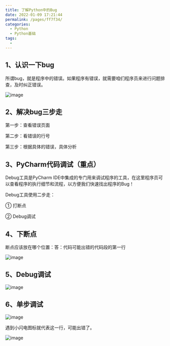 ```yaml
---
title: 了解Python中的Bug
date: 2022-01-09 17:21:44
permalink: /pages/ff7f34/
categories:
  - Python
  - Python基础
tags:
  - 
---
```


## 1、认识一下bug

所谓bug，就是程序中的错误。如果程序有错误，就需要咱们程序员来进行问题排查，及时纠正错误。

![image](https://cdn.jsdelivr.net/gh/Weibw162/image-hosting@dev/Python基础/image.1n6a983qbazk.webp)

## 2、解决bug三步走

第一步：查看错误页面

第二步：看错误的行号

第三步：根据具体的错误，具体分析

## 3、PyCharm代码调试（重点）

Debug工具是PyCharm IDE中集成的专门用来调试程序的工具，在这里程序员可以查看程序的执行细节和流程，以方便我们快速找出程序的Bug！

Debug工具使⽤二步走：

① 打断点 

② Debug调试

## 4、下断点

断点应该放在哪个位置：答：代码可能出错的代码段的第一行

![image](https://cdn.jsdelivr.net/gh/Weibw162/image-hosting@dev/Python基础/image.3q0r32m4pc40.webp)

## 5、Debug调试

![image](https://cdn.jsdelivr.net/gh/Weibw162/image-hosting@dev/Python基础/image.34jez8prfd40.webp)

## 6、单步调试

![image](https://cdn.jsdelivr.net/gh/Weibw162/image-hosting@dev/Python基础/image.69rc09fz62g0.webp)

遇到小闪电图标就代表这一行，可能出错了。

![image](https://cdn.jsdelivr.net/gh/Weibw162/image-hosting@dev/Python基础/image.54cl6pmfc4g0.webp)

